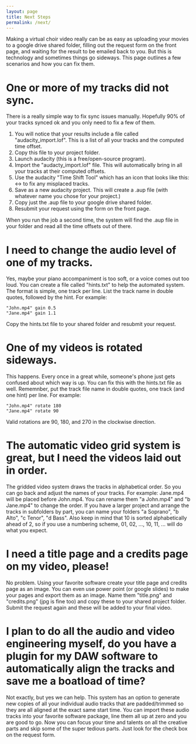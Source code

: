 ```yaml
---
layout: page
title: Next Steps
permalink: /next/
---
```


Making a virtual choir video really can be as easy as uploading your
movies to a google drive shared folder, filling out the request form
on the front page, and waiting for the result to be emailed back to
you.  But this is technology and sometimes things go sideways.  This
page outlines a few scenarios and how you can fix them.

# One or more of my tracks did not sync.

There is a really simple way to fix sync issues manually.  Hopefully
90% of your tracks synced ok and you only need to fix a few of them.

1. You will notice that your results include a file called
   "audacity_import.lof". This is a list of all your tracks and the
   computed time offset.
2. Copy this file to your project folder.
3. Launch audacity (this is a free/open-source program).
4. Import the "audacty_import.lof" file.  This will automatically
   bring in all your tracks at their computed offsets.
5. Use the audacity "Time Shift Tool" which has an icon that looks
   like this: <-> to fix any misplaced tracks.
6. Save as a new audacity project.  This will create a .aup file (with
   whatever name you chose for your project.)
7. Copy just the .aup file to your google drive shared folder.
8. Resubmit your request using the form on the front page.

When you run the job a second time, the system will find the .aup file
in your folder and read all the time offsets out of there.

# I need to change the audio level of one of my tracks.

Yes, maybe your piano accompaniment is too soft, or a voice comes out
too loud.  You can create a file called "hints.txt" to help the
automated system.  The format is simple, one track per line.  List the
track name in double quotes, followed by the hint.  For example:
```
"John.mp4" gain 0.5
"Jane.mp4" gain 1.1
```
Copy the hints.txt file to your shared folder and resubmit your request.

# One of my videos is rotated sideways.

This happens.  Every once in a great while, someone's phone just gets
confused about which way is up.  You can fix this with the hints.txt
file as well.  Rememnber, put the track file name in double quotes,
one track (and one hint) per line.  For example:
```
"John.mp4" rotate 180
"Jane.mp4" rotate 90
```
Valid rotations are 90, 180, and 270 in the clockwise direction.

# The automatic video grid system is great, but I need the videos laid out in order.

The gridded video system draws the tracks in alphabetical order.  So
you can go back and adjust the names of your tracks.  For example:
Jane.mp4 will be placed before John.mp4.  You can rename them "a
John.mp4" and "b Jane.mp4" to change the order.  If you have a larger
project and arrange the tracks in subfolders by part, you can name
your folders "a Soprano", "b Alto", "c Tenor", "d Bass".  Also keep in
mind that 10 is sorted alphabetically ahead of 2, so if you use a
numbering scheme, 01, 02, ..., 10, 11, ... will do what you expect.

# I need a title page and a credits page on my video, please!

No problem.  Using your favorite software create your title page and
credits page as an image.  You can even use power point (or google
slides) to make your pages and export them as an image.  Name them
"title.png" and "credits.png" (jpg is fine too) and copy these to your
shared project folder.  Submit the request again and these will be
added to your final video.

# I plan to do all the audio and video engineering myself, do you have a plugin for my DAW software to automatically align the tracks and save me a boatload of time?

Not exactly, but yes we can help. This system has an option to
generate new copies of all your individual audio tracks that are
padded/trimmed so they are all aligned at the exact same start time.
You can import these audio tracks into your favorite software package,
line them all up at zero and you are good to go.  Now you can focus
your time and talents on all the creative parts and skip some of the
super tedious parts.  Just look for the check box on the request form.

